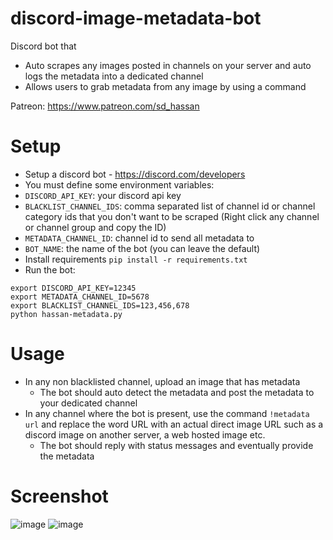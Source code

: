 # discord-image-metadata-bot
Discord bot that 
* Auto scrapes any images posted in channels on your server and auto logs the metadata into a dedicated channel
* Allows users to grab metadata from any image by using a command


Patreon: https://www.patreon.com/sd_hassan

# Setup
* Setup a discord bot  - https://discord.com/developers
* You must define some environment variables:
 * `DISCORD_API_KEY`: your discord api key
 * `BLACKLIST_CHANNEL_IDS`: comma separated list of channel id or channel category ids that you don't want to be scraped (Right click any channel or channel group and copy the ID)
 * `METADATA_CHANNEL_ID`: channel id to send all metadata to
 * `BOT_NAME`: the name of the bot (you can leave the default)
* Install requirements `pip install -r requirements.txt` 
* Run the bot: 
 ```shell
 export DISCORD_API_KEY=12345
 export METADATA_CHANNEL_ID=5678
 export BLACKLIST_CHANNEL_IDS=123,456,678
 python hassan-metadata.py
 ``` 

# Usage
* In any non blacklisted channel, upload an image that has metadata
  * The bot should auto detect the metadata and post the metadata to your dedicated channel
* In any channel where the bot is present, use the command `!metadata url` and replace the word URL with an actual direct image URL such as a discord image on another server, a web hosted image etc.
  * The bot should reply with status messages and eventually provide the metadata


# Screenshot
![image](https://user-images.githubusercontent.com/119671806/226760753-94f4d3b0-12e1-44a4-bfb1-c7d418e72e1d.png)
![image](https://user-images.githubusercontent.com/119671806/226760847-7b9ac3ed-8c2a-4d52-9b64-571395694df1.png)
